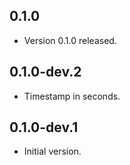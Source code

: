 ## 0.1.0

- Version 0.1.0 released.

## 0.1.0-dev.2

- Timestamp in seconds.

## 0.1.0-dev.1

- Initial version.
